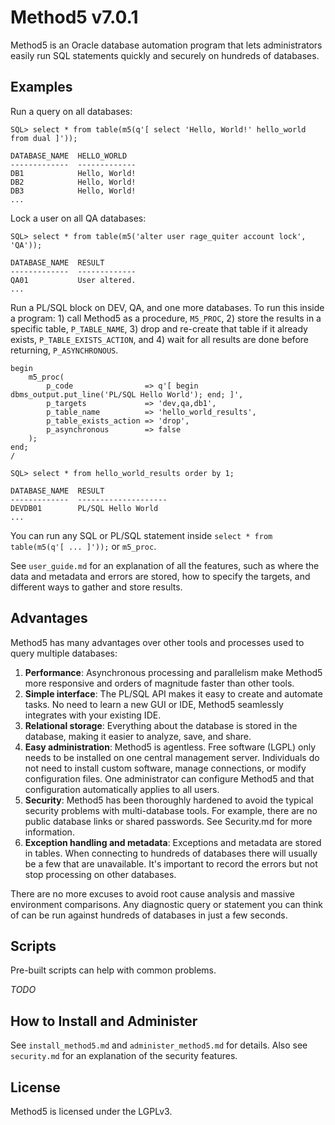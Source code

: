 Method5 v7.0.1
===============

Method5 is an Oracle database automation program that lets administrators easily run SQL statements quickly and securely on hundreds of databases.


Examples
--------

Run a query on all databases:

    SQL> select * from table(m5(q'[ select 'Hello, World!' hello_world from dual ]'));

    DATABASE_NAME  HELLO_WORLD
    -------------  -------------
    DB1            Hello, World!
    DB2            Hello, World!
    DB3            Hello, World!
    ...    

Lock a user on all QA databases:

    SQL> select * from table(m5('alter user rage_quiter account lock', 'QA'));

    DATABASE_NAME  RESULT
    -------------  -------------
    QA01           User altered.
    ...

Run a PL/SQL block on DEV, QA, and one more databases.  To run this inside a program: 1) call Method5 as a procedure,  `M5_PROC`, 2) store the results in a specific table, `P_TABLE_NAME`, 3) drop and re-create that table if it already exists, `P_TABLE_EXISTS_ACTION`, and 4) wait for all results are done before returning, `P_ASYNCHRONOUS`.

    begin
        m5_proc(
            p_code                => q'[ begin dbms_output.put_line('PL/SQL Hello World'); end; ]',
            p_targets             => 'dev,qa,db1',
            p_table_name          => 'hello_world_results',
            p_table_exists_action => 'drop',
            p_asynchronous        => false
        );
    end;
    /

    SQL> select * from hello_world_results order by 1;

    DATABASE_NAME  RESULT
    -------------  --------------------
    DEVDB01        PL/SQL Hello World
    ...

You can run any SQL or PL/SQL statement inside `select * from table(m5(q'[ ... ]'));` or `m5_proc`.

See `user_guide.md` for an explanation of all the features, such as where the data and metadata and errors are stored, how to specify the targets, and different ways to gather and store results.


Advantages
----------

Method5 has many advantages over other tools and processes used to query multiple databases:

1.  **Performance**:  Asynchronous processing and parallelism make Method5 more responsive and orders of magnitude faster than other tools.
2.  **Simple interface**:  The PL/SQL API makes it easy to create and automate tasks.  No need to learn a new GUI or IDE, Method5 seamlessly integrates with your existing IDE.
3.  **Relational storage**: Everything about the database is stored in the database, making it easier to analyze, save, and share.
4.  **Easy administration**:  Method5 is agentless.  Free software (LGPL) only needs to be installed on one central management server.  Individuals do not need to install custom software, manage connections, or modify configuration files.  One administrator can configure Method5 and that configuration automatically applies to all users.
5.  **Security**:  Method5 has been thoroughly hardened to avoid the typical security problems with multi-database tools.  For example, there are no public database links or shared passwords.  See Security.md for more information.
6.  **Exception handling and metadata**:  Exceptions and metadata are stored in tables.  When connecting to hundreds of databases there will usually be a few that are unavailable.  It's important to record the errors but not stop processing on other databases.

There are no more excuses to avoid root cause analysis and massive environment comparisons.  Any diagnostic query or statement you can think of can be run against hundreds of databases in just a few seconds.


Scripts
-------

Pre-built scripts can help with common problems.

*TODO*


How to Install and Administer
-----------------------------
See `install_method5.md` and `administer_method5.md` for details.  Also see `security.md` for an explanation of the security features.


License
--------

Method5 is licensed under the LGPLv3.
